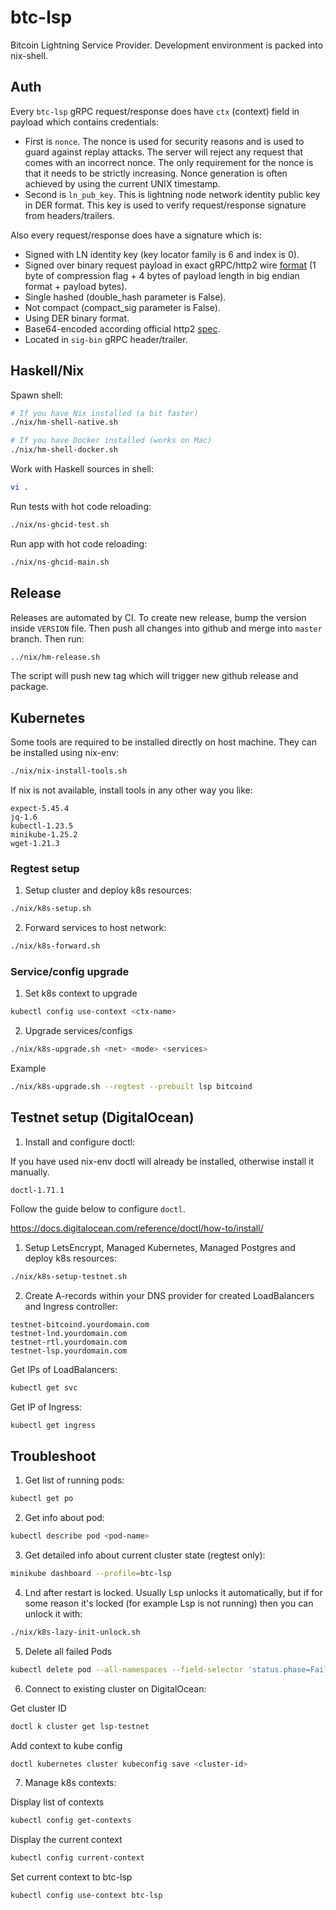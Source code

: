# btc-lsp

Bitcoin Lightning Service Provider. Development environment is packed into nix-shell.

## Auth

Every `btc-lsp` gRPC request/response does have `ctx` (context) field in payload which contains credentials:

- First is `nonce`.  The nonce is used for security reasons and is used to guard against replay attacks. The server will reject any request that comes with an incorrect nonce. The only requirement for the nonce is that it needs to be strictly increasing. Nonce generation is often achieved by using the current UNIX timestamp.
- Second is `ln_pub_key`. This is lightning node network identity public key in DER format. This key is used to verify request/response signature from headers/trailers.

Also every request/response does have a signature which is:

- Signed with LN identity key (key locator family is 6 and index is 0).
- Signed over binary request payload in exact gRPC/http2 wire [format](https://github.com/grpc/grpc/blob/master/doc/PROTOCOL-HTTP2.md) (1 byte of compression flag + 4 bytes of payload length in big endian format + payload bytes).
- Single hashed (double_hash parameter is False).
- Not compact (compact_sig parameter is False).
- Using DER binary format.
- Base64-encoded according official http2 [spec](https://github.com/grpc/grpc/blob/master/doc/PROTOCOL-HTTP2.md).
- Located in `sig-bin` gRPC header/trailer.

## Haskell/Nix

Spawn shell:

```sh
# If you have Nix installed (a bit faster)
./nix/hm-shell-native.sh

# If you have Docker installed (works on Mac)
./nix/hm-shell-docker.sh
```

Work with Haskell sources in shell:

```sh
vi .
```

Run tests with hot code reloading:

```sh
./nix/ns-ghcid-test.sh
```

Run app with hot code reloading:

```sh
./nix/ns-ghcid-main.sh
```

## Release

Releases are automated by CI. To create new release, bump the version inside `VERSION` file. Then push all changes into github and merge into `master` branch. Then run:

```sh
../nix/hm-release.sh
```

The script will push new tag which will trigger new github release and package.

## Kubernetes

Some tools are required to be installed directly on host machine. They can be installed using nix-env:

```sh
./nix/nix-install-tools.sh
```

If nix is not available, install tools in any other way you like:

```
expect-5.45.4
jq-1.6
kubectl-1.23.5
minikube-1.25.2
wget-1.21.3
```

### Regtest setup

1. Setup cluster and deploy k8s resources:

```sh
./nix/k8s-setup.sh
```

2. Forward services to host network:

```sh
./nix/k8s-forward.sh
```

### Service/config upgrade

1. Set k8s context to upgrade

```sh
kubectl config use-context <ctx-name>
```

2. Upgrade services/configs

```sh
./nix/k8s-upgrade.sh <net> <mode> <services>
```

Example

```sh
./nix/k8s-upgrade.sh --regtest --prebuilt lsp bitcoind
```

## Testnet setup (DigitalOcean)

1. Install and configure doctl:

If you have used nix-env doctl will already be installed, otherwise install it manually.

```
doctl-1.71.1
```

Follow the guide below to configure `doctl`.

https://docs.digitalocean.com/reference/doctl/how-to/install/

1. Setup LetsEncrypt, Managed Kubernetes, Managed Postgres and deploy k8s resources:

```sh
./nix/k8s-setup-testnet.sh
```

2. Create A-records within your DNS provider for created LoadBalancers and Ingress controller:


```
testnet-bitcoind.yourdomain.com
testnet-lnd.yourdomain.com
testnet-rtl.yourdomain.com
testnet-lsp.yourdomain.com
```

Get IPs of LoadBalancers:

```sh
kubectl get svc
```

Get IP of Ingress:

```sh
kubectl get ingress
```

## Troubleshoot

1. Get list of running pods:

```sh
kubectl get po
```

2. Get info about pod:

```sh
kubectl describe pod <pod-name>
```

3. Get detailed info about current cluster state (regtest only):

```sh
minikube dashboard --profile=btc-lsp
```

4. Lnd after restart is locked. Usually Lsp unlocks it automatically, but if for some reason it's locked (for example Lsp is not running) then you can unlock it with:

```sh
./nix/k8s-lazy-init-unlock.sh
```

5. Delete all failed Pods

```sh
kubectl delete pod --all-namespaces --field-selector 'status.phase=Failed'
```

6. Connect to existing cluster on DigitalOcean:

Get cluster ID

```sh
doctl k cluster get lsp-testnet
```

Add context to kube config

```sh
doctl kubernetes cluster kubeconfig save <cluster-id>
```

7. Manage k8s contexts:

Display list of contexts

```sh
kubectl config get-contexts
```

Display the current context

```sh
kubectl config current-context
```

Set current context to btc-lsp

```sh
kubectl config use-context btc-lsp
```
